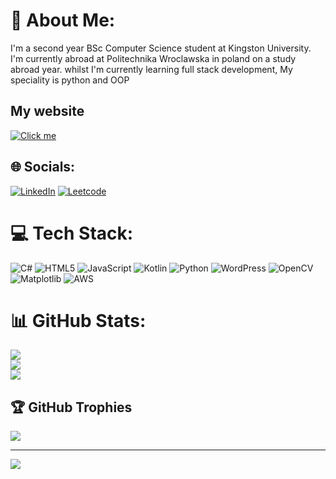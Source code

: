 # 💫 About Me:
I'm a second year BSc Computer Science student at Kingston University. I'm currently abroad at Politechnika Wroclawska in poland on a study abroad year. whilst I'm currently learning full stack development, My speciality is python and OOP

## My website
[![Click me](https://img.shields.io/badge/Click_Me-My_Website)](https://northenindustries.org/) 

## 🌐 Socials:
[![LinkedIn](https://img.shields.io/badge/LinkedIn-%230077B5.svg?logo=linkedin&logoColor=white)](https://linkedin.com/in/https://www.linkedin.com/in/caspiannorth/) 
[![Leetcode](https://img.shields.io/badge/Leetcode_profile-click)](https://leetcode.com/u/CCAMNORtH/) 

# 💻 Tech Stack:
![C#](https://img.shields.io/badge/c%23-%23239120.svg?style=for-the-badge&logo=csharp&logoColor=white) ![HTML5](https://img.shields.io/badge/html5-%23E34F26.svg?style=for-the-badge&logo=html5&logoColor=white) ![JavaScript](https://img.shields.io/badge/javascript-%23323330.svg?style=for-the-badge&logo=javascript&logoColor=%23F7DF1E) ![Kotlin](https://img.shields.io/badge/kotlin-%237F52FF.svg?style=for-the-badge&logo=kotlin&logoColor=white) ![Python](https://img.shields.io/badge/python-3670A0?style=for-the-badge&logo=python&logoColor=ffdd54) ![WordPress](https://img.shields.io/badge/WordPress-%23117AC9.svg?style=for-the-badge&logo=WordPress&logoColor=white) ![OpenCV](https://img.shields.io/badge/opencv-%23white.svg?style=for-the-badge&logo=opencv&logoColor=white) ![Matplotlib](https://img.shields.io/badge/Matplotlib-%23ffffff.svg?style=for-the-badge&logo=Matplotlib&logoColor=black) ![AWS](https://img.shields.io/badge/AWS-%23FF9900.svg?style=for-the-badge&logo=amazon-aws&logoColor=white)
# 📊 GitHub Stats:
![](https://github-readme-stats.vercel.app/api?username=CasRepoClone&theme=dark&hide_border=false&include_all_commits=true&count_private=false)<br/>
![](https://nirzak-streak-stats.vercel.app/?user=CasRepoClone&theme=dark&hide_border=false)<br/>
![](https://github-readme-stats.vercel.app/api/top-langs/?username=CasRepoClone&theme=dark&hide_border=false&include_all_commits=true&count_private=false&layout=compact)

## 🏆 GitHub Trophies
![](https://github-profile-trophy.vercel.app/?username=CasRepoClone&theme=panda&no-frame=false&no-bg=true&margin-w=4)

---
[![](https://visitcount.itsvg.in/api?id=CasRepoClone&icon=0&color=0)](https://visitcount.itsvg.in)

<!-- Proudly created with GPRM ( https://gprm.itsvg.in ) -->
